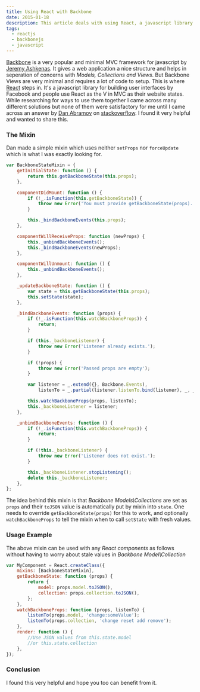 ```yaml
---
title: Using React with Backbone
date: 2015-01-18
description: This article deals with using React, a javascript library for building user interfaces and Backbone, a minimal javascript MVC framework.
tags:
  - reactjs
  - backbonejs
  - javascript
---
```


[Backbone](http://backbonejs.org/) is a very popular and minimal MVC framework for javascript by [Jeremy Ashkenas](https://github.com/jashkenas). It gives a web application a nice structure and helps in seperation of concerns with _Models, Collections and Views_. But Backbone Views are very minimal and requires a lot of code to setup. This is where [React](http://facebook.github.io/react/) steps in. It's a javascript library for building user interfaces by Facebook and people use React as the V in MVC as their website states. While researching for ways to use them together I came across many different solutions but none of them were satisfactory for me until I came across an answer by [Dan Abramov](https://twitter.com/dan_abramov) on [stackoverflow](http://stackoverflow.com/questions/21709905/can-i-avoid-forceupdate-when-using-react-with-backbone/21709906#21709906). I found it very helpful and wanted to share this.

### The Mixin

Dan made a simple mixin which uses neither `setProps` nor `forceUpdate` which is what I was exactly looking for.

```js
var BackboneStateMixin = {
	getInitialState: function () {
		return this.getBackboneState(this.props);
	},

	componentDidMount: function () {
		if (!_.isFunction(this.getBackboneState)) {
			throw new Error('You must provide getBackboneState(props).');
		}

		this._bindBackboneEvents(this.props);
	},

	componentWillReceiveProps: function (newProps) {
		this._unbindBackboneEvents();
		this._bindBackboneEvents(newProps);
	},

	componentWillUnmount: function () {
		this._unbindBackboneEvents();
	},

	_updateBackboneState: function () {
		var state = this.getBackboneState(this.props);
		this.setState(state);
	},

	_bindBackboneEvents: function (props) {
		if (!_.isFunction(this.watchBackboneProps)) {
			return;
		}

		if (this._backboneListener) {
			throw new Error('Listener already exists.');
		}

		if (!props) {
			throw new Error('Passed props are empty');
		}

		var listener = _.extend({}, Backbone.Events),
			listenTo = _.partial(listener.listenTo.bind(listener), _, _, this._updateBackboneState);

		this.watchBackboneProps(props, listenTo);
		this._backboneListener = listener;
	},

	_unbindBackboneEvents: function () {
		if (!_.isFunction(this.watchBackboneProps)) {
			return;
		}

		if (!this._backboneListener) {
			throw new Error('Listener does not exist.');
		}

		this._backboneListener.stopListening();
		delete this._backboneListener;
	},
};
```

The idea behind this mixin is that _Backbone Models\Collections_ are set as `props` and their `toJSON` value is automatically put by mixin into `state`. One needs to override `getBackboneState(props)` for this to work, and optionally `watchBackboneProps` to tell the mixin when to call `setState` with fresh values.

### Usage Example

The above mixin can be used with any _React components_ as follows without having to worry about stale values in _Backbone Model\Collection_

```js
var MyComponent = React.createClass({
	mixins: [BackboneStateMixin],
	getBackboneState: function (props) {
		return {
			model: props.model.toJSON(),
			collection: props.collection.toJSON(),
		};
	},
	watchBackboneProps: function (props, listenTo) {
		listenTo(props.model, 'change:someValue');
		listenTo(props.collection, 'change reset add remove');
	},
	render: function () {
		//Use JSON values from this.state.model
		//or this.state.collection
	},
});
```

### Conclusion

I found this very helpful and hope you too can benefit from it.

